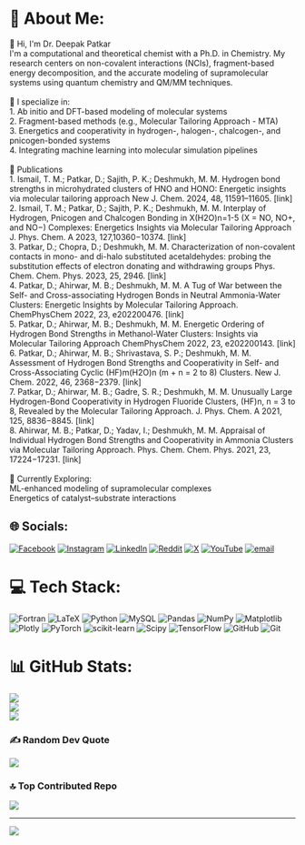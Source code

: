 # 💫 About Me:
👋 Hi, I'm Dr. Deepak Patkar<br>I'm a computational and theoretical chemist with a Ph.D. in Chemistry. My research centers on non-covalent interactions (NCIs), fragment-based energy decomposition, and the accurate modeling of supramolecular systems using quantum chemistry and QM/MM techniques.<br><br>🔬 I specialize in:<br>1. Ab initio and DFT-based modeling of molecular systems<br>2. Fragment-based methods (e.g., Molecular Tailoring Approach - MTA)<br>3. Energetics and cooperativity in hydrogen-, halogen-, chalcogen-, and pnicogen-bonded systems<br>4. Integrating machine learning into molecular simulation pipelines<br><br>📄 Publications<br>1.	Ismail, T. M.; Patkar, D.; Sajith, P. K.; Deshmukh, M. M. Hydrogen bond strengths in microhydrated clusters of HNO and HONO: Energetic insights via molecular tailoring approach New J. Chem. 2024, 48, 11591–11605. [link]<br>2.	Ismail, T. M.; Patkar, D.; Sajith, P. K.; Deshmukh, M. M. Interplay of Hydrogen, Pnicogen and Chalcogen Bonding in X(H2O)n=1-5 (X = NO, NO+, and NO−) Complexes: Energetics Insights via Molecular Tailoring Approach J. Phys. Chem. A 2023, 127,10360−10374. [link]<br>3.	Patkar, D.; Chopra, D.; Deshmukh, M. M. Characterization of non-covalent contacts in mono- and di-halo substituted acetaldehydes: probing the substitution effects of electron donating and withdrawing groups Phys. Chem. Chem. Phys. 2023, 25, 2946. [link]<br>4.	Patkar, D.; Ahirwar, M. B.; Deshmukh, M. M. A Tug of War between the Self- and Cross-associating Hydrogen Bonds in Neutral Ammonia-Water Clusters: Energetic Insights by Molecular Tailoring Approach. ChemPhysChem 2022, 23, e202200476. [link]<br>5.	Patkar, D.; Ahirwar, M. B.; Deshmukh, M. M. Energetic Ordering of Hydrogen Bond Strengths in Methanol-Water Clusters: Insights via Molecular Tailoring Approach ChemPhysChem 2022, 23, e202200143. [link]<br>6.	Patkar, D.; Ahirwar, M. B.; Shrivastava, S. P.; Deshmukh, M. M. Assessment of Hydrogen Bond Strengths and Cooperativity in Self- and Cross-Associating Cyclic (HF)m(H2O)n (m + n = 2 to 8) Clusters. New J. Chem. 2022, 46, 2368−2379. [link]<br>7.	Patkar, D.; Ahirwar, M. B.; Gadre, S. R.; Deshmukh, M. M. Unusually Large Hydrogen-Bond Cooperativity in Hydrogen Fluoride Clusters, (HF)n, n = 3 to 8, Revealed by the Molecular Tailoring Approach. J. Phys. Chem. A 2021, 125, 8836−8845. [link] <br>8.	Ahirwar, M. B.; Patkar, D.; Yadav, I.; Deshmukh, M. M. Appraisal of Individual Hydrogen Bond Strengths and Cooperativity in Ammonia Clusters via Molecular Tailoring Approach. Phys. Chem. Chem. Phys. 2021, 23, 17224−17231. [link]<br><br>🧠 Currently Exploring:<br>ML-enhanced modeling of supramolecular complexes<br>Energetics of catalyst–substrate interactions


## 🌐 Socials:
[![Facebook](https://img.shields.io/badge/Facebook-%231877F2.svg?logo=Facebook&logoColor=white)](https://facebook.com/https://www.facebook.com/deepakpatkar738) [![Instagram](https://img.shields.io/badge/Instagram-%23E4405F.svg?logo=Instagram&logoColor=white)](https://instagram.com/https://www.instagram.com/deepakpatkar738/?hl=en) [![LinkedIn](https://img.shields.io/badge/LinkedIn-%230077B5.svg?logo=linkedin&logoColor=white)](https://linkedin.com/in/https://www.linkedin.com/in/deepak-patkar/) [![Reddit](https://img.shields.io/badge/Reddit-%23FF4500.svg?logo=Reddit&logoColor=white)](https://reddit.com/user/https://www.reddit.com/user/Designer_Math1786/?rdt=43759) [![X](https://img.shields.io/badge/X-black.svg?logo=X&logoColor=white)](https://x.com/https://x.com/deepakpatkar738) [![YouTube](https://img.shields.io/badge/YouTube-%23FF0000.svg?logo=YouTube&logoColor=white)](https://youtube.com/@https://www.youtube.com/channel/UC-IOL4JxS0_uPtq9tIpsG6g) [![email](https://img.shields.io/badge/Email-D14836?logo=gmail&logoColor=white)](mailto:deepakpatkar737@gmail.com) 

# 💻 Tech Stack:
![Fortran](https://img.shields.io/badge/Fortran-%23734F96.svg?style=for-the-badge&logo=fortran&logoColor=white) ![LaTeX](https://img.shields.io/badge/latex-%23008080.svg?style=for-the-badge&logo=latex&logoColor=white) ![Python](https://img.shields.io/badge/python-3670A0?style=for-the-badge&logo=python&logoColor=ffdd54) ![MySQL](https://img.shields.io/badge/mysql-4479A1.svg?style=for-the-badge&logo=mysql&logoColor=white) ![Pandas](https://img.shields.io/badge/pandas-%23150458.svg?style=for-the-badge&logo=pandas&logoColor=white) ![NumPy](https://img.shields.io/badge/numpy-%23013243.svg?style=for-the-badge&logo=numpy&logoColor=white) ![Matplotlib](https://img.shields.io/badge/Matplotlib-%23ffffff.svg?style=for-the-badge&logo=Matplotlib&logoColor=black) ![Plotly](https://img.shields.io/badge/Plotly-%233F4F75.svg?style=for-the-badge&logo=plotly&logoColor=white) ![PyTorch](https://img.shields.io/badge/PyTorch-%23EE4C2C.svg?style=for-the-badge&logo=PyTorch&logoColor=white) ![scikit-learn](https://img.shields.io/badge/scikit--learn-%23F7931E.svg?style=for-the-badge&logo=scikit-learn&logoColor=white) ![Scipy](https://img.shields.io/badge/SciPy-%230C55A5.svg?style=for-the-badge&logo=scipy&logoColor=%white) ![TensorFlow](https://img.shields.io/badge/TensorFlow-%23FF6F00.svg?style=for-the-badge&logo=TensorFlow&logoColor=white) ![GitHub](https://img.shields.io/badge/github-%23121011.svg?style=for-the-badge&logo=github&logoColor=white) ![Git](https://img.shields.io/badge/git-%23F05033.svg?style=for-the-badge&logo=git&logoColor=white)
# 📊 GitHub Stats:
![](https://github-readme-stats.vercel.app/api?username=deepakpatkar738&theme=dark&hide_border=false&include_all_commits=true&count_private=false)<br/>
![](https://nirzak-streak-stats.vercel.app/?user=deepakpatkar738&theme=dark&hide_border=false)<br/>
![](https://github-readme-stats.vercel.app/api/top-langs/?username=deepakpatkar738&theme=dark&hide_border=false&include_all_commits=true&count_private=false&layout=compact)

### ✍️ Random Dev Quote
![](https://quotes-github-readme.vercel.app/api?type=horizontal&theme=radical)

### 🔝 Top Contributed Repo
![](https://github-contributor-stats.vercel.app/api?username=deepakpatkar738&limit=5&theme=dark&combine_all_yearly_contributions=true)

---
[![](https://visitcount.itsvg.in/api?id=deepakpatkar738&icon=0&color=0)](https://visitcount.itsvg.in)

<!-- Proudly created with GPRM ( https://gprm.itsvg.in ) -->
